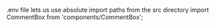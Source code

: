 .env file lets us use absolute import paths from the src directory
import CommentBox from 'components/CommentBox';

